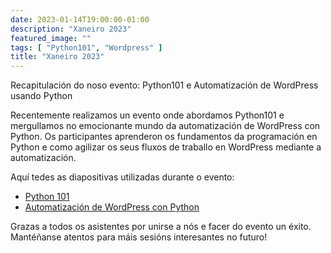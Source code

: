 ```yaml
---
date: 2023-01-14T19:00:00-01:00
description: "Xaneiro 2023"
featured_image: ""
tags: [ "Python101", "Wordpress" ]
title: "Xaneiro 2023"
---
```


Recapitulación do noso evento: Python101 e Automatización de WordPress usando Python

Recentemente realizamos un evento onde abordamos Python101 e mergullamos no emocionante mundo da
automatización de WordPress con Python. Os participantes aprenderon os fundamentos da programación
en Python e como agilizar os seus fluxos de traballo en WordPress mediante a automatización.

Aquí tedes as diapositivas utilizadas durante o evento:

- [Python 101](/resources/2023/01/python_101.pdf)
- [Automatización de WordPress con Python](https://github.com/pythoncoruna/main/tree/main/resources/wordpress_automation_examples)

Grazas a todos os asistentes por unirse a nós e facer do evento un éxito. Mantéñanse atentos para
máis sesións interesantes no futuro!


